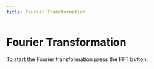 ```yaml
---
title: Fourier Transformation
---
```


# Fourier Transformation

To start the Fourier transformation press the FFT button.
